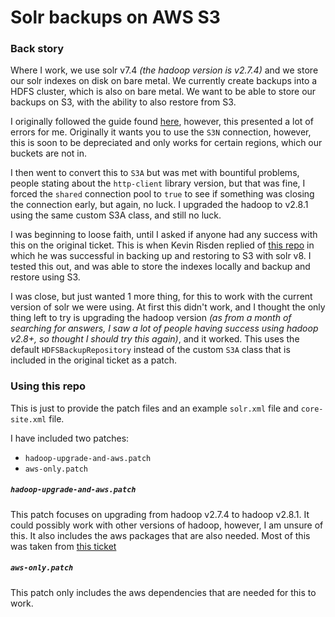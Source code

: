 # Solr backups on AWS S3

### Back story

Where I work, we use solr v7.4 _(the hadoop version is v2.7.4)_ and we store our solr indexes on disk on bare metal. We currently create backups into a HDFS cluster, which is also on bare metal. We want to be able to store our backups on S3, with the ability to also restore from S3.

I originally followed the guide found [here](https://issues.apache.org/jira/browse/SOLR-9952), however, this presented a lot of errors for me. Originally it wants you to use the `S3N` connection, however, this is soon to be depreciated and only works for certain regions, which our buckets are not in.

I then went to convert this to `S3A` but was met with bountiful problems, people stating about the `http-client` library version, but that was fine, I forced the `shared` connection pool to `true` to see if something was closing the connection early, but again, no luck. I upgraded the hadoop to v2.8.1 using the same custom S3A class, and still no luck.

I was beginning to loose faith, until I asked if anyone had any success with this on the original ticket. This is when Kevin Risden replied of [this repo](https://github.com/risdenk/solr-s3a-testing) in which he was successful in backing up and restoring to S3 with solr v8. I tested this out, and was able to store the indexes locally and backup and restore using S3.

I was close, but just wanted 1 more thing, for this to work with the current version of solr we were using. At first this didn't work, and I thought the only thing left to try is upgrading the hadoop version _(as from a month of searching for answers, I saw a lot of people having success using hadoop v2.8+, so thought I should try this again)_, and it worked. This uses the default `HDFSBackupRepository` instead of the custom `S3A` class that is included in the original ticket as a patch.

### Using this repo

This is just to provide the patch files and an example `solr.xml` file and `core-site.xml` file.

I have included two patches:
* `hadoop-upgrade-and-aws.patch`
* `aws-only.patch`

##### `hadoop-upgrade-and-aws.patch`

This patch focuses on upgrading from hadoop v2.7.4 to hadoop v2.8.1. It could possibly work with other versions of hadoop, however, I am unsure of this. It also includes the aws packages that are also needed. Most of this was taken from [this ticket](https://issues.apache.org/jira/browse/SOLR-10951)

##### `aws-only.patch`

This patch only includes the aws dependencies that are needed for this to work.
